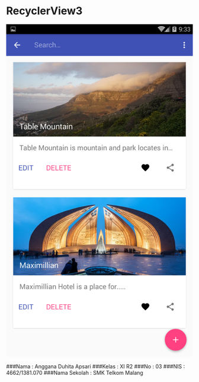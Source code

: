# RecyclerView3

![screenshot1](https://github.com/Angganada/RecyclerView3/blob/master/r3.png)

###Nama  : Anggana Duhita Apsari
###Kelas : XI R2
###No    : 03
###NIS   : 4662/1381.070
###Nama Sekolah  : SMK Telkom Malang
